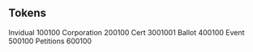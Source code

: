 ## Tokens

Invidual 100100
Corporation 200100
Cert 3001001
Ballot 400100
Event 500100
Petitions 600100